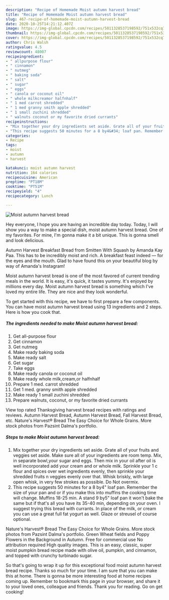 ```yaml
---
description: "Recipe of Homemade Moist autumn harvest bread"
title: "Recipe of Homemade Moist autumn harvest bread"
slug: 467-recipe-of-homemade-moist-autumn-harvest-bread
date: 2020-10-25T14:21:12.407Z
image: https://img-global.cpcdn.com/recipes/5011328537198592/751x532cq70/moist-autumn-harvest-bread-recipe-main-photo.jpg
thumbnail: https://img-global.cpcdn.com/recipes/5011328537198592/751x532cq70/moist-autumn-harvest-bread-recipe-main-photo.jpg
cover: https://img-global.cpcdn.com/recipes/5011328537198592/751x532cq70/moist-autumn-harvest-bread-recipe-main-photo.jpg
author: Chris Walsh
ratingvalue: 4.5
reviewcount: 48007
recipeingredient:
- " allpurpose flour"
- " cinnamon"
- " nutmeg"
- " baking soda"
- " salt"
- " sugar"
- " eggs"
- " canola or coconut oil"
- " whole milkcreamor halfnhalf"
- " 1 med carrot shredded"
- " 1 med granny smith apple shredded"
- " 1 small zuchini shredded"
- " walnuts coconut or my favorite dried currants"
recipeinstructions:
- "Mix together your dry ingredients set aside. Grate all of your fruits and veggies set aside. Make sure all of your ingredients are room temp. Mix, in separate bowl,your sugar and eggs. Then mix in your oil after oil is well incorporated add your cream and or whole milk. Sprinkle your 1 c flour and spices over wet ingredients evenly, then sprinkle your shredded fruits n veggies evenly over that. Whisk briskly, with large open whisk, in very few strokes as possible. Do Not overmix."
- "This recipe suggests 50 minutes for a 8 by4&#34; loaf pan. Remember the size of your pan and or if you make this into muffins the cooking time will change. Muffins 18-25 min. A stand 9 by5&#34; loaf pan it won&#39;t bake the same but if that&#39;s all you have its 35-40 min, depending on your oven. I suggest trying this bread with currants. In place of the milk, or cream you can use a great full fat yogurt as well. Glaze or streusel of course optional."
categories:
- Recipe
tags:
- moist
- autumn
- harvest

katakunci: moist autumn harvest 
nutrition: 164 calories
recipecuisine: American
preptime: "PT18M"
cooktime: "PT51M"
recipeyield: "4"
recipecategory: Lunch

---
```



![Moist autumn harvest bread](https://img-global.cpcdn.com/recipes/5011328537198592/751x532cq70/moist-autumn-harvest-bread-recipe-main-photo.jpg)

Hey everyone, I hope you are having an incredible day today. Today, I will show you a way to make a special dish, moist autumn harvest bread. One of my favorites. For mine, I'm gonna make it a bit unique. This is gonna smell and look delicious.

Autumn Harvest Breakfast Bread from Smitten With Squash by Amanda Kay Paa. This has to be incredibly moist and rich. A breakfast feast indeed — for the eyes and the mouth. Glad to have found this on your beautiful blog by way of Amanda&#39;s Instagram!

Moist autumn harvest bread is one of the most favored of current trending meals in the world. It is easy, it's quick, it tastes yummy. It's enjoyed by millions every day. Moist autumn harvest bread is something which I've loved my entire life. They are nice and they look wonderful.


To get started with this recipe, we have to first prepare a few components. You can have moist autumn harvest bread using 13 ingredients and 2 steps. Here is how you cook that.

<!--inarticleads1-->

##### The ingredients needed to make Moist autumn harvest bread:

1. Get  all-purpose flour
1. Get  cinnamon
1. Get  nutmeg
1. Make ready  baking soda
1. Make ready  salt
1. Get  sugar
1. Take  eggs
1. Make ready  canola or coconut oil
1. Make ready  whole milk,cream,or halfnhalf
1. Prepare  1 med. carrot shredded
1. Get  1 med. granny smith apple shredded
1. Make ready  1 small zuchini shredded
1. Prepare  walnuts, coconut, or my favorite dried currants


View top rated Thanksgiving harvest bread recipes with ratings and reviews. Autumn Harvest Bread, Autumn Harvest Bread, Fall Harvest Bread, etc. Nature&#39;s Harvest® Bread The Easy Choice for Whole Grains. More stock photos from Pazsint Dalma&#39;s portfolio. 

<!--inarticleads2-->

##### Steps to make Moist autumn harvest bread:

1. Mix together your dry ingredients set aside. Grate all of your fruits and veggies set aside. Make sure all of your ingredients are room temp. Mix, in separate bowl,your sugar and eggs. Then mix in your oil after oil is well incorporated add your cream and or whole milk. Sprinkle your 1 c flour and spices over wet ingredients evenly, then sprinkle your shredded fruits n veggies evenly over that. Whisk briskly, with large open whisk, in very few strokes as possible. Do Not overmix.
1. This recipe suggests 50 minutes for a 8 by4&#34; loaf pan. Remember the size of your pan and or if you make this into muffins the cooking time will change. Muffins 18-25 min. A stand 9 by5&#34; loaf pan it won&#39;t bake the same but if that&#39;s all you have its 35-40 min, depending on your oven. I suggest trying this bread with currants. In place of the milk, or cream you can use a great full fat yogurt as well. Glaze or streusel of course optional.


Nature&#39;s Harvest® Bread The Easy Choice for Whole Grains. More stock photos from Pazsint Dalma&#39;s portfolio. Green Wheat fields and Poppy Flowers in the Background in Autumn. Free for commercial use No attribution required High quality images. This is an easy, classic, super moist pumpkin bread recipe made with olive oil, pumpkin, and cinnamon, and topped with crunchy turbinado sugar. 

So that's going to wrap it up for this exceptional food moist autumn harvest bread recipe. Thanks so much for your time. I am sure that you can make this at home. There is gonna be more interesting food at home recipes coming up. Remember to bookmark this page in your browser, and share it to your loved ones, colleague and friends. Thank you for reading. Go on get cooking!
